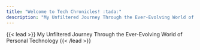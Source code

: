 ```yaml
---
title: "Welcome to Tech Chronicles! :tada:"
description: "My Unfiltered Journey Through the Ever-Evolving World of Personal Technology."
---
```


{{< lead >}}
My Unfiltered Journey Through the Ever-Evolving World of Personal Technology
{{< /lead >}}
